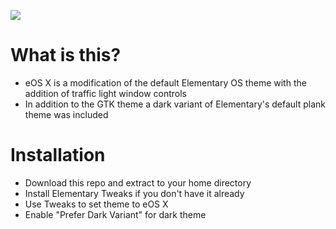 ![](https://raw.githubusercontent.com/ipproductions/eOS-X/master/eOS%20X%20(Screenshots)/1.png)

# What is this?
- eOS X is a modification of the default Elementary OS theme with the addition of traffic light window controls
- In addition to the GTK theme a dark variant of Elementary's default plank theme was included


# Installation
- Download this repo and extract to your home directory
- Install Elementary Tweaks if you don't have it already
- Use Tweaks to set theme to eOS X
- Enable "Prefer Dark Variant" for dark theme
